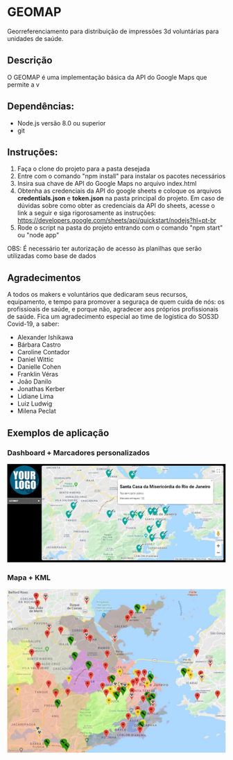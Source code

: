 # GEOMAP
Georreferenciamento para distribuição de impressões 3d voluntárias para unidades de saúde.

## Descrição
O GEOMAP é uma implementação básica da API do Google Maps que permite a v

## Dependências:
* Node.js versão 8.0 ou superior
* git

## Instruções:
1. Faça o clone do projeto para a pasta desejada
2. Entre com o comando "npm install" para instalar os pacotes necessários
3. Insira sua chave de API do Google Maps no arquivo index.html
4. Obtenha as credenciais da API do google sheets e coloque os arquivos **credentials.json** e **token.json** na pasta principal do projeto. Em caso de dúvidas sobre como obter as credenciais da API do sheets, acesse o link a seguir e siga rigorosamente as instruções:
https://developers.google.com/sheets/api/quickstart/nodejs?hl=pt-br
5. Rode o script na pasta do projeto entrando com o comando "npm start" ou "node app"

OBS: É necessário ter autorização de acesso às planilhas que serão utilizadas como base de dados

## Agradecimentos

A todos os makers e voluntários que dedicaram seus recursos, equipamento, e tempo para promover a seguraça de quem cuida de nós: os profissioais de saúde, e porque não, agradecer aos próprios profissionais de saúde.
Fica um agradecimento especial ao time de logística do SOS3D Covid-19, a saber:
* Alexander Ishikawa
* Bárbara Castro
* Caroline Contador
* Daniel Wittic
* Danielle Cohen
* Franklin Véras
* João Danilo
* Jonathas Kerber
* Lidiane Lima
* Luiz Ludwig
* Milena Peclat

## Exemplos de aplicação
### Dashboard + Marcadores personalizados
![Exemplo de mapa](/readme/mapa_2.JPG)
### Mapa + KML
![Exemplo de mapa](/readme/mapa.jpg)
